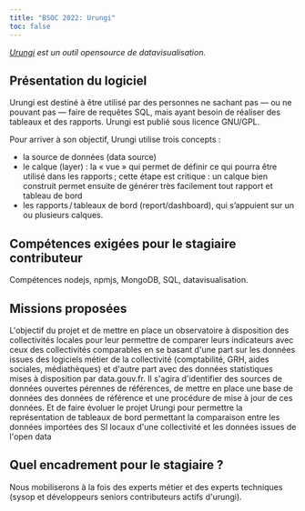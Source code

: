 ```yaml
---
title: "BSOC 2022: Urungi"
toc: false
---
```


*[Urungi](https://urungi.org/index.html) est un outil opensource de datavisualisation.*

## Présentation du logiciel

Urungi est destiné à être utilisé par des personnes ne sachant pas — ou ne pouvant pas — faire de requêtes SQL, mais ayant besoin de réaliser des tableaux et des rapports. Urungi est publié sous licence GNU/GPL.

Pour arriver à son objectif, Urungi utilise trois concepts :

- la source de données (data source)
- le calque (layer) : la « vue » qui permet de définir ce qui pourra être utilisé dans les rapports ; cette étape est critique : un calque bien construit permet ensuite de générer très facilement tout rapport et tableau de bord
- les rapports / tableaux de bord (report/dashboard), qui s’appuient sur un ou plusieurs calques.

## Compétences exigées pour le stagiaire contributeur

Compétences nodejs, npmjs, MongoDB, SQL, datavisualisation.

## Missions proposées

L'objectif du projet et de mettre en place un observatoire à disposition des collectivités locales pour leur permettre de comparer leurs indicateurs avec ceux des collectivités comparables en se basant d'une part sur les données issues des logiciels métier de la collectivité (comptabilité, GRH, aides sociales, médiathèques) et d'autre part avec des données statistiques mises à disposition par data.gouv.fr. Il s'agira d'identifier des sources de données ouvertes pérennes de références, de mettre en place une base de données des données de référence et une procédure de mise à jour de ces données. Et de faire évoluer le projet Urungi pour permettre la représentation de tableaux de bord permettant la comparaison entre les données importées des SI locaux d'une collectivité et les données issues de l'open data

## Quel encadrement pour le stagiaire ?

Nous mobiliserons à la fois des experts métier et des experts techniques (sysop et développeurs seniors contributeurs actifs d'urungi).

